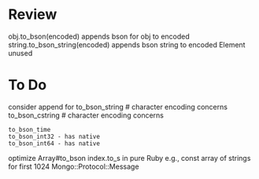 Review
======
obj.to_bson(encoded) appends bson for obj to encoded
string.to_bson_string(encoded) appends bson string to encoded
Element unused

To Do
=====
consider append for
    to_bson_string # character encoding concerns
    to_bson_cstring # character encoding concerns

    to_bson_time
    to_bson_int32 - has native
    to_bson_int64 - has native

optimize
    Array#to_bson index.to_s in pure Ruby
        e.g., const array of strings for first 1024
    Mongo::Protocol::Message




